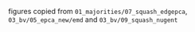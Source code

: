 figures copied from `01_majorities/07_squash_edgepca`, `03_bv/05_epca_new/emd` and `03_bv/09_squash_nugent`
